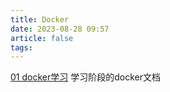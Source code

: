 ```yaml
---
title: Docker
date: 2023-08-28 09:57
article: false
tags: 
---
```


[01 docker学习](01%20Docker学习/01%20docker) 学习阶段的docker文档
